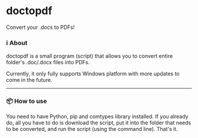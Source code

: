 # doctopdf
Convert your .docs to PDFs!

### :information_source: About
doctopdf is a small program (script) that allows you to convert entire folder's .doc/.docx files into PDFs.

Currently, it only fully supports Windows platform with more updates to come in the future.
***

### :package: How to use
You need to have Python, pip and comtypes library installed. If you already do, all you have to do is download the script, put it into 
the folder that needs to be converted, and run the script (using the command line). That's it.
